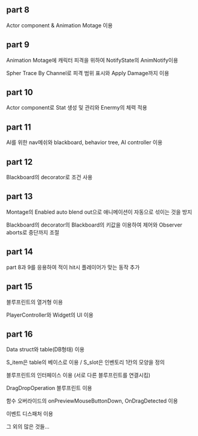 ## part 8

Actor component & Animation Motage 이용

## part 9

Animation Motage에 캐릭터 피격을 위하여 NotifyState의 AnimNotify이용

Spher Trace By Channel로 피격 범위 표시와 Apply Damage까지 이용

## part 10

Actor component로 Stat 생성 및 관리와 Enermy의 체력 적용 

## part 11

AI를 위한 nav메쉬와 blackboard, behavior tree, AI controller 이용

## part 12

Blackboard의 decorator로 조건 사용

## part 13

Montage의 Enabled auto blend out으로 애니메이션이 자동으로 섞이는 것을 방지

Blackboard의 decorator의 Blackboard의 키값을 이용하여 제어와 Observer aborts로 중단까지 조절

## part 14

part 8과 9를 응용하여 적이 hit시 플레이어가 맞는 동작 추가

## part 15

블루프린트의 열거형 이용

PlayerController와 Widget의 UI 이용

## part 16

Data struct와 table(DB형태) 이용

S_item은 table의 베이스로 이용 / S_slot은 인벤토리 1칸의 모양을 정의

블루프린트의 인터페이스 이용 (서로 다른 블루프린트를 연결시킴)

DragDropOperation 블루프린트 이용

함수 오버라이드의 onPreviewMouseButtonDown, OnDragDetected 이용

이벤트 디스패처 이용

그 외의 많은 것들...